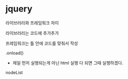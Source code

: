 # jquery

라이브러리와 프레임워크 차이

라이브러리는 코드에 추가추가

프레임워크는 틀 안에 코드를 맞춰서 작성



.onload()
- 제일 먼저 실행되는게 아닌 html 실행 다 되면 그때 실행하겠다.


nodeList